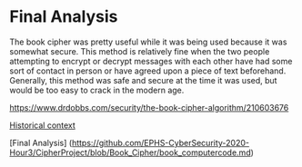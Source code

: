 # Final Analysis
The book cipher was pretty useful while it was being used because it was somewhat secure. This method is relatively fine when the two people attempting to encrypt or decrypt messages with each other have had some sort of contact in person or have agreed upon a piece of text beforehand. Generally, this method was safe and secure at the time it was used, but would be too easy to crack in the modern age. 

https://www.drdobbs.com/security/the-book-cipher-algorithm/210603676

[Historical context](https://github.com/EPHS-CyberSecurity-2020-Hour3/CipherProject/blob/Book_Cipher/book_historicalcontext.md)

[Final Analysis] (https://github.com/EPHS-CyberSecurity-2020-Hour3/CipherProject/blob/Book_Cipher/book_computercode.md)
